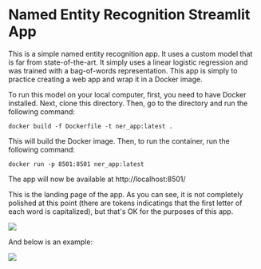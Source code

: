 # Named Entity Recognition Streamlit App

This is a simple named entity recognition app. It uses a custom model that is far from state-of-the-art. It simply uses a linear logistic regression and was trained with a bag-of-words representation. This app is simply to practice creating a web app and wrap it in a Docker image.

To run this model on your local computer, first, you need to have Docker installed. Next, clone this directory. Then, go to the directory and run the following command:

```docker build -f Dockerfile -t ner_app:latest .```

This will build the Docker image. Then, to run the container, run the following command:

```docker run -p 8501:8501 ner_app:latest```

The app will now be available at http://localhost:8501/

This is the landing page of the app. As you can see, it is not completely polished at this point (there are tokens indicatings that the first letter of each word is capitalized), but that's OK for the purposes of this app.

![](/images/image1.PNG)

And below is an example:

![](/images/image2.PNG)
